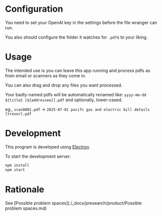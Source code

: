 # Configuration

You need to set your OpenAI key in the settings before the file wranger can run.

You also should configure the folder it watches for `.pdf`s to your liking.

# Usage

The intended use is you can leave this app running and process pdfs as from email or scanners as they come in.

You can also drag and drop any files you want processed.

Your badly-named pdfs will be automatically renamed like: `yyyy-mm-dd ${title} [${addressee}].pdf` and optionally, lower-cased.

eg., `scan0001.pdf` -> `2025-07-01 pacifc gas and electric bill details [trevor].pdf`

# Development

This program is developed using [Electron](https://www.electronjs.org/).

To start the development server:

```bash
npm install
npm start
```

# Rationale

See [Possible problem spaces](./_docs/presearch/product/Possible problem spaces.md)
